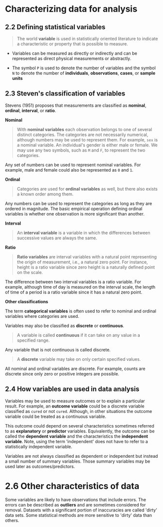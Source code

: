 # Characterizing data for analysis

## 2.2 Defining statistical variables

> The world **variable** is used in statistically oriented literature to indicate a characteristic or property that is possible to measure.

- Variables can be measured as directly or indirectly and can be represented as direct physical measurements or abstractly.

- The symbol `P` is used to denote the number of variables and the symbol `N` to denote the number of **individuals**, **observations**, **cases**, or **sample units**

## 2.3 Steven's classification of variables

Stevens (1951) proposes that measurements are classified as **nominal**, **ordinal**, **interval**, or **ratio**.

**Nominal**

> With **nominal variables** each observation belongs to one of several distinct categories. The categories are not necessarily numerical, although numbers may be used to represent them. For example, `sex` is a nominal variable. An individual's gender is either male or female. We may use any two symbols, such as `M` and `F`, to represent the two categories.

Any set of numbers can be used to represent nominal variables. For example, male and female could also be represented as `0` and `1`.

**Ordinal**

> Categories are used for **ordinal variables** as well, but there also exists a known order among them.

Any numbers can be used to represent the categories as long as they are ordered in magnitude. The basic empirical operation defining ordinal variables is whether one observation is more significant than another.

**Interval**

> An **interval variable** is a variable in which the differences between successive values are always the same.

**Ratio**

> **Ratio variables** are interval variables with a natural point representing the origin of measurement, i.e., a natural zero point. For instance, height is a ratio variable since zero height is a naturally defined point on the scale.

The difference between two interval variables is a ratio variable. For example, although time of day is measured on the interval scale, the length of time of a period is a ratio variable since it has a natural zero point.

**Other classifications**

The term **categorical variables** is often used to refer to nominal and ordinal variables where categories are used.

Variables may also be classified as **discrete** or **continuous**.

> A variable is called **continuous** if it can take on any value in a specified range.

Any variable that is not continuous is called discrete.

> A **discrete** variable may take on only certain specified values.

All nominal and ordinal variables are discrete. For example, counts are discrete since only zero or positive integers are possible.

## 2.4 How variables are used in data analysis

Variables may be used to measure outcomes or to explain a particular result. For example, an **outcome variable** could be a discrete variable classified as `cured` or not `cured`. Although, in other situations the outcome variable could be treated as a continuous variable.

This outcome could depend on several characteristics sometimes referred to as **explanatory** or **predictor** variables. Equivalently, the outcome can be called the **dependent variable** and the characteristics the **independent variable**. Note, using the term 'independent' does not have to refer to a statistically independent variable.

Variables are not always classified as dependent or independent but instead a small number of summary variables. Those summary variables may be used later as outcomes/predictors.

# 2.6 Other characteristics of data

Some variables are likely to have observations that include errors. The errors can be described as **outliers** and are sometimes considered for removal. Datasets with a significant portion of inaccuracies are called 'dirty' data sets. Some statistical methods are more sensitive to 'dirty' data than others.
